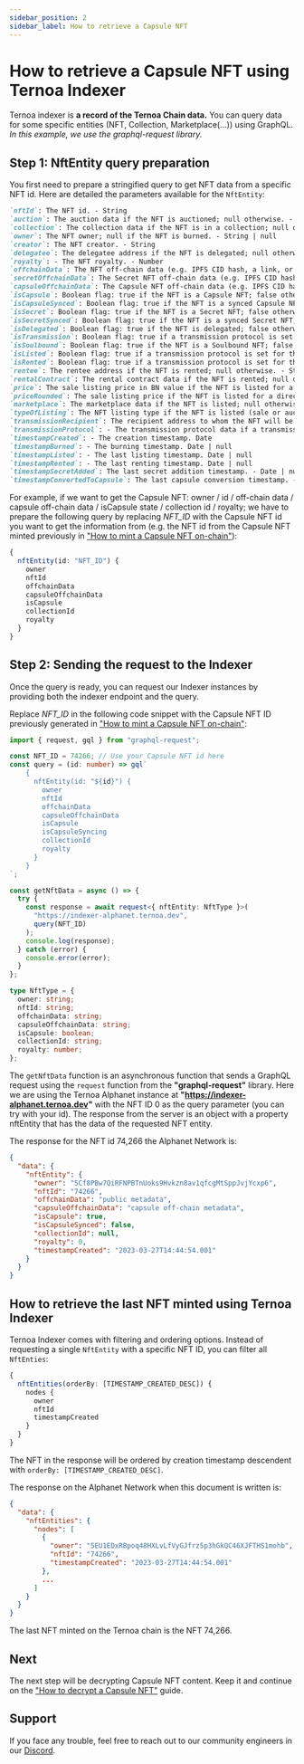 ```yaml
---
sidebar_position: 2
sidebar_label: How to retrieve a Capsule NFT
---
```


# How to retrieve a Capsule NFT using Ternoa Indexer

Ternoa indexer is **a record of the Ternoa Chain data.**
You can query data for some specific entities (NFT, Collection, Marketplace(...)) using GraphQL.
_In this example, we use the graphql-request library._

## Step 1: NftEntity query preparation

You first need to prepare a stringified query to get NFT data from a specific NFT id.
Here are detailed the parameters available for the `NftEntity`:

```markdown
`nftId`: The NFT id. - String
`auction`: The auction data if the NFT is auctioned; null otherwise. - AuctionEntity | null
`collection`: The collection data if the NFT is in a collection; null otherwise. - CollectionEntity | null
`owner`: The NFT owner; null if the NFT is burned. - String | null
`creator`: The NFT creator. - String
`delegatee`: The delegatee address if the NFT is delegated; null otherwise. - String | null
`royalty`: - The NFT royalty. - Number
`offchainData`: The NFT off-chain data (e.g. IPFS CID hash, a link, or any string). - String!
`secretOffchainData`: The Secret NFT off-chain data (e.g. IPFS CID hash, a link, or any string) if the NFT is a Secret NFT; null otherwise. - String | null
`capsuleOffchainData`: The Capsule NFT off-chain data (e.g. IPFS CID hash, a link, or any string) if the NFT is a Capsule NFT; null otherwise. - String | null
`isCapsule`: Boolean flag: true if the NFT is a Capsule NFT; false otherwise. - Boolean
`isCapsuleSynced`: Boolean flag: true if the NFT is a synced Capsule NFT; false otherwise. - Boolean
`isSecret`: Boolean flag: true if the NFT is a Secret NFT; false otherwise. - Boolean
`isSecretSynced`: Boolean flag: true if the NFT is a synced Secret NFT; false otherwise. - Boolean
`isDelegated`: Boolean flag: true if the NFT is delegated; false otherwise. - Boolean
`isTransmission`: Boolean flag: true if a transmission protocol is set for the NFT; false otherwise. - Boolean
`isSoulbound`: Boolean flag: true if the NFT is a Soulbound NFT; false otherwise. - Boolean
`isListed`: Boolean flag: true if a transmission protocol is set for the NFT; false otherwise. - Boolean
`isRented`: Boolean flag: true if a transmission protocol is set for the NFT; false otherwise. - Boolean
`rentee`: The rentee address if the NFT is rented; null otherwise. - String | null
`rentalContract`: The rental contract data if the NFT is rented; null otherwise. - RentEntity | null
`price`: The sale listing price in BN value if the NFT is listed for a direct sale; null otherwise. - String | null
`priceRounded`: The sale listing price if the NFT is listed for a direct sale; null otherwise. - Number | null
`marketplace`: The marketplace data if the NFT is listed; null otherwise. - MarketplaceEntity
`typeOfListing`: The NFT listing type if the NFT is listed (sale or auction); null otherwise. - String | null
`transmissionRecipient`: The recipient address to whom the NFT will be transmitted if a transmission protocol is defined for the NFT; null otherwise. - String | null
`transmissionProtocol`: - The transmission protocol data if a transmission protocol is defined for the NFT; null otherwise. TransmissionEntity | null
`timestampCreated`: - The creation timestamp. Date
`timestampBurned`: - The burning timestamp. Date | null
`timestampListed`: - The last listing timestamp. Date | null
`timestampRented`: - The last renting timestamp. Date | null
`timestampSecretAdded`: The last secret addition timestamp. - Date | null
`timestampConvertedToCapsule`: The last capsule conversion timestamp. - Date | null
```

For example, if we want to get the Capsule NFT: owner / id / off-chain data / capsule off-chain data / isCapsule state / collection id / royalty; we have to prepare the following query by replacing _NFT_ID_ with the Capsule NFT id you want to get the information from (e.g. the NFT id from the Capsule NFT minted previously in ["How to mint a Capsule NFT on-chain"](/for-developers/guides/NFT/capsule-NFT/mint-capsule-NFT)):

```typescript
{
  nftEntity(id: "NFT_ID") {
    owner
    nftId
    offchainData
    capsuleOffchainData
    isCapsule
    collectionId
    royalty
  }
}
```

## Step 2: Sending the request to the Indexer

Once the query is ready, you can request our Indexer instances by providing both the indexer endpoint and the query.

Replace _NFT_ID_ in the following code snippet with the Capsule NFT ID previously generated in ["How to mint a Capsule NFT on-chain"](/for-developers/guides/NFT/capsule-NFT/mint-capsule-NFT):

```typescript showLineNumbers
import { request, gql } from "graphql-request";

const NFT_ID = 74266; // Use your Capsule NFT id here
const query = (id: number) => gql`
    {
      nftEntity(id: "${id}") {
        owner
        nftId
        offchainData
        capsuleOffchainData
        isCapsule
        isCapsuleSyncing
        collectionId
        royalty
      }
    }
`;

const getNftData = async () => {
  try {
    const response = await request<{ nftEntity: NftType }>(
      "https://indexer-alphanet.ternoa.dev",
      query(NFT_ID)
    );
    console.log(response);
  } catch (error) {
    console.error(error);
  }
};

type NftType = {
  owner: string;
  nftId: string;
  offchainData: string;
  capsuleOffchainData: string;
  isCapsule: boolean;
  collectionId: string;
  royalty: number;
};
```

The `getNftData` function is an asynchronous function that sends a GraphQL request using the `request` function from the **"graphql-request"** library. Here we are using the Ternoa Alphanet instance at **"https://indexer-alphanet.ternoa.dev"** with the NFT ID 0 as the query parameter (you can try with your id). The response from the server is an object with a property nftEntity that has the data of the requested NFT entity.

The response for the NFT id 74,266 the Alphanet Network is:

```json
{
  "data": {
    "nftEntity": {
      "owner": "5Cf8PBw7QiRFNPBTnUoks9Hvkzn8av1qfcgMtSppJvjYcxp6",
      "nftId": "74266",
      "offchainData": "public metadata",
      "capsuleOffchainData": "capsule off-chain metadata",
      "isCapsule": true,
      "isCapsuleSynced": false,
      "collectionId": null,
      "royalty": 0,
      "timestampCreated": "2023-03-27T14:44:54.001"
    }
  }
}
```

## How to retrieve the last NFT minted using Ternoa Indexer

Ternoa Indexer comes with filtering and ordering options. Instead of requesting a single `NftEntity` with a specific NFT ID, you can filter all `NftEnties`:

```typescript
{
  nftEntities(orderBy: [TIMESTAMP_CREATED_DESC]) {
    nodes {
      owner
      nftId
      timestampCreated
    }
  }
}
```

The NFT in the response will be ordered by creation timestamp descendent with `orderBy: [TIMESTAMP_CREATED_DESC]`.

The response on the Alphanet Network when this document is written is:

```json
{
  "data": {
    "nftEntities": {
      "nodes": [
        {
          "owner": "5EU1EDxRBpoq48HXLvLfVyGJfrz5p3hGkQC46XJFTHS1mohb",
          "nftId": "74266",
          "timestampCreated": "2023-03-27T14:44:54.001"
        },
        ...
      ]
    }
  }
}
```

The last NFT minted on the Ternoa chain is the NFT 74,266.

## Next

The next step will be decrypting Capsule NFT content. Keep it and continue on the ["How to decrypt a Capsule NFT"](/for-developers/guides/NFT/capsule-NFT/view-capsule-NFT) guide.

## Support

If you face any trouble, feel free to reach out to our community engineers in our [Discord](https://discord.gg/fUmBkPpnRu).
